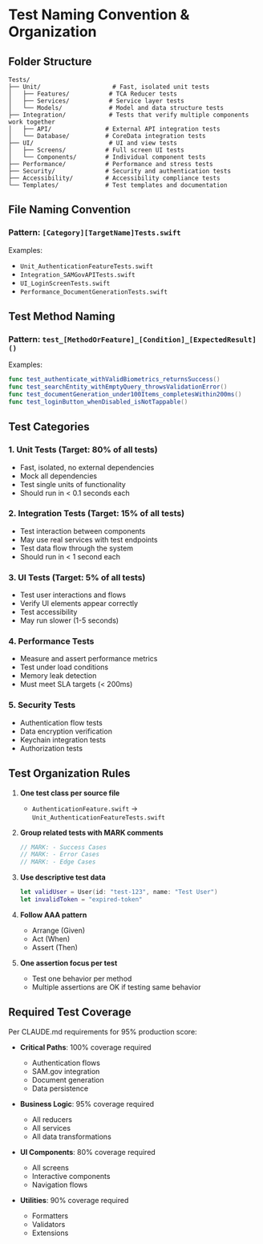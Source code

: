 # Test Naming Convention & Organization

## Folder Structure
```
Tests/
├── Unit/                    # Fast, isolated unit tests
│   ├── Features/           # TCA Reducer tests
│   ├── Services/           # Service layer tests
│   └── Models/             # Model and data structure tests
├── Integration/            # Tests that verify multiple components work together
│   ├── API/               # External API integration tests
│   └── Database/          # CoreData integration tests
├── UI/                     # UI and view tests
│   ├── Screens/           # Full screen UI tests
│   └── Components/        # Individual component tests
├── Performance/           # Performance and stress tests
├── Security/              # Security and authentication tests
├── Accessibility/         # Accessibility compliance tests
└── Templates/             # Test templates and documentation
```

## File Naming Convention

### Pattern: `[Category][TargetName]Tests.swift`

Examples:
- `Unit_AuthenticationFeatureTests.swift`
- `Integration_SAMGovAPITests.swift`
- `UI_LoginScreenTests.swift`
- `Performance_DocumentGenerationTests.swift`

## Test Method Naming

### Pattern: `test_[MethodOrFeature]_[Condition]_[ExpectedResult]()`

Examples:
```swift
func test_authenticate_withValidBiometrics_returnsSuccess()
func test_searchEntity_withEmptyQuery_throwsValidationError()
func test_documentGeneration_under100Items_completesWithin200ms()
func test_loginButton_whenDisabled_isNotTappable()
```

## Test Categories

### 1. Unit Tests (Target: 80% of all tests)
- Fast, isolated, no external dependencies
- Mock all dependencies
- Test single units of functionality
- Should run in < 0.1 seconds each

### 2. Integration Tests (Target: 15% of all tests)
- Test interaction between components
- May use real services with test endpoints
- Test data flow through the system
- Should run in < 1 second each

### 3. UI Tests (Target: 5% of all tests)
- Test user interactions and flows
- Verify UI elements appear correctly
- Test accessibility
- May run slower (1-5 seconds)

### 4. Performance Tests
- Measure and assert performance metrics
- Test under load conditions
- Memory leak detection
- Must meet SLA targets (< 200ms)

### 5. Security Tests
- Authentication flow tests
- Data encryption verification
- Keychain integration tests
- Authorization tests

## Test Organization Rules

1. **One test class per source file**
   - `AuthenticationFeature.swift` → `Unit_AuthenticationFeatureTests.swift`

2. **Group related tests with MARK comments**
   ```swift
   // MARK: - Success Cases
   // MARK: - Error Cases
   // MARK: - Edge Cases
   ```

3. **Use descriptive test data**
   ```swift
   let validUser = User(id: "test-123", name: "Test User")
   let invalidToken = "expired-token"
   ```

4. **Follow AAA pattern**
   - Arrange (Given)
   - Act (When)
   - Assert (Then)

5. **One assertion focus per test**
   - Test one behavior per method
   - Multiple assertions are OK if testing same behavior

## Required Test Coverage

Per CLAUDE.md requirements for 95% production score:

- **Critical Paths**: 100% coverage required
  - Authentication flows
  - SAM.gov integration
  - Document generation
  - Data persistence

- **Business Logic**: 95% coverage required
  - All reducers
  - All services
  - All data transformations

- **UI Components**: 80% coverage required
  - All screens
  - Interactive components
  - Navigation flows

- **Utilities**: 90% coverage required
  - Formatters
  - Validators
  - Extensions